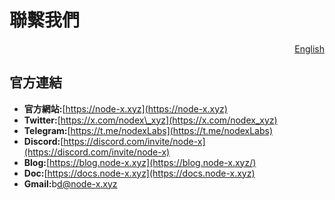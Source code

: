 # 聯繫我們

<p align="right"><a href="https://docs.node-x.xyz/en/contact-us">English</a></p>

## 官方連結

* **官方網站:**[https://node-x.xyz](https://node-x.xyz)
* **Twitter:**[https://x.com/nodex\_xyz](https://x.com/nodex_xyz)
* **Telegram:**[https://t.me/nodexLabs](https://t.me/nodexLabs)
* **Discord:**[https://discord.com/invite/node-x](https://discord.com/invite/node-x)
* **Blog:**[https://blog.node-x.xyz](https://blog.node-x.xyz/)
* **Doc:**[https://docs.node-x.xyz](https://docs.node-x.xyz)
* **Gmail:**&#x62;d@node-x.xyz

